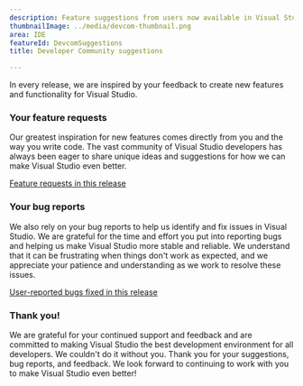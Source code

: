 ```yaml
---
description: Feature suggestions from users now available in Visual Studio!
thumbnailImage: ../media/devcom-thumbnail.png
area: IDE
featureId: DevcomSuggestions
title: Developer Community suggestions

---
```



In every release, we are inspired by your feedback to create new features and functionality for Visual Studio.

### Your feature requests
Our greatest inspiration for new features comes directly from you and the way you write code. The vast community of Visual Studio developers has always been eager to share unique ideas and suggestions for how we can make Visual Studio even better.

[Feature requests in this release](https://developercommunity.visualstudio.com/VisualStudio?q=%5BFixed+in%3A+Visual+Studio+2022+version+17.14%5D&ftype=idea&fTime=allTime)

### Your bug reports
We also rely on your bug reports to help us identify and fix issues in Visual Studio. We are grateful for the time and effort you put into reporting bugs and helping us make Visual Studio more stable and reliable. We understand that it can be frustrating when things don't work as expected, and we appreciate your patience and understanding as we work to resolve these issues.

[User-reported bugs fixed in this release](https://developercommunity.visualstudio.com/VisualStudio?q=%5BFixed+in%3A+Visual+Studio+2022+version+17.14%5D&ftype=problem&fTime=allTime)

### Thank you!
We are grateful for your continued support and feedback and are committed to making Visual Studio the best development environment for all developers. We couldn't do it without you. Thank you for your suggestions, bug reports, and feedback. We look forward to continuing to work with you to make Visual Studio even better!
